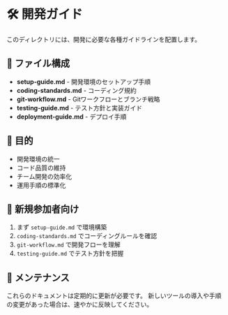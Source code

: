 # 🛠️ 開発ガイド

このディレクトリには、開発に必要な各種ガイドラインを配置します。

## 📁 ファイル構成

- **setup-guide.md** - 開発環境のセットアップ手順
- **coding-standards.md** - コーディング規約
- **git-workflow.md** - Gitワークフローとブランチ戦略
- **testing-guide.md** - テスト方針と実装ガイド
- **deployment-guide.md** - デプロイ手順

## 🎯 目的

- 開発環境の統一
- コード品質の維持
- チーム開発の効率化
- 運用手順の標準化

## 🚀 新規参加者向け

1. まず `setup-guide.md` で環境構築
2. `coding-standards.md` でコーディングルールを確認
3. `git-workflow.md` で開発フローを理解
4. `testing-guide.md` でテスト方針を把握

## 📝 メンテナンス

これらのドキュメントは定期的に更新が必要です。
新しいツールの導入や手順の変更があった場合は、速やかに反映してください。